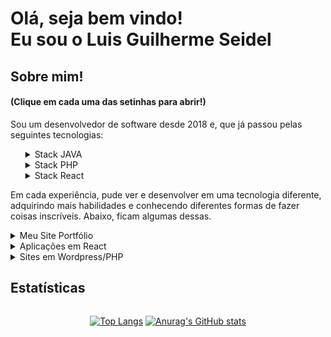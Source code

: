
<h1>
  Olá, seja bem vindo!<br/>
  Eu sou o Luis Guilherme Seidel
</h1>

<div>
  <h2>Sobre mim!</h2>
  <h4>(Clique em cada uma das setinhas para abrir!)</h4>

  <p>
    Sou um desenvolvedor de software desde 2018 e, que já passou pelas seguintes tecnologias:     
  </p>
  <ul>
    <details>
      <summary>Stack JAVA</summary>
      <div>
        <li>Java 8+</li>
        <li>Quarkus</li>
        <li>Spring</li>
        <li>Hibernate</li>
        <li>Apache Wicket</li>
        <li>Oracle SQL / PLSQL</li>
        <li>PostgresSQL</li>
        <li>SQL Server</li>
      </div>
    </details>
    <details>
      <summary>Stack PHP</summary>
      <div>
        <li>PHP 5+</li>
        <li>Wordpress</li>
        <li>Magento 1.9+ e 2</li>
        <li>MariaDB</li>
        <li>MySQL</li>
      </div>
    </details>
    <details>
      <summary>Stack React</summary>
      <div>
        <li>React</li>
        <li>HTML5</li>
        <li>CSS3</li>
        <li>SASS</li>
        <li>GraphQL</li>
        <li>Styled Components</li>
        <li>Grid Templates</li>
        <li>DatoCMS</li>
        <li>Node</li>
        <li>TypeScript</li>
        <li>React Hooks</li>
        <li>React Contexts</li>
        <li>Atomic Design</li>
      </div>
    </details>   
  </ul>

  <p>
    Em cada experiência, pude ver e desenvolver em uma tecnologia diferente, adquirindo mais habilidades e conhecendo diferentes formas de fazer coisas inscríveis. Abaixo, ficam algumas dessas.
  </p>
</div>

<div>

<details>
    <summary>Meu Site Portfólio</summary>
    <br/>
    <div>
        <a href="https://luisseidel.netlify.app/" target="_blank">
          <img src="./assets/img/meusite.png">
        </a>
    </div>
</details>

<details>
    <summary>Aplicações em React</summary>
    <br/>
    <div>
        <a href="https://letmeask-c5ecc.web.app/" target="_blank">
          <img src="./assets/img/letmeask.png">
        </a>
    </div>
    <br/>
    <div>
        <a href="https://orkut-clone-mu.vercel.app/" target="_blank">
          <img src="./assets/img/orkut.png">
        </a>
    </div>
</details>


<details>
    <summary>Sites em Wordpress/PHP</summary>
    <br/>
    <div>
        <a href="https://mecanicagenesis.com.br/" target="_blank">
          <img src="./assets/img/mecgenesis.png">
        </a>
    </div>
    <br/>
    <div>
        <a href="https://pasqualottopneus.com.br/" target="_blank">
          <img src="./assets/img/pasqualottopneus.png">
        </a>
    </div>
    <br/>
    <div>
        <a href="https://piraipneus.com.br/" target="_blank">
          <img src="./assets/img/piraipneus.png">
        </a>
    </div>
</details>

</div>

<h2>Estatísticas</h2>
<div style="display: flex; justify-content: space-evenly; align-items: center; gap: 20px;">

[![Top Langs](https://github-readme-stats.vercel.app/api/top-langs/?username=luisseidel&layout=compact&langs_count=10&show_icons=true&theme=synthwave)](https://github.com/luisseidel/github-readme-stats)
[![Anurag's GitHub stats](https://github-readme-stats.vercel.app/api?username=luisseidel&count_private=true&show_icons=true&theme=synthwave)](https://github.com/luisseidel/github-readme-stats)

</div>

